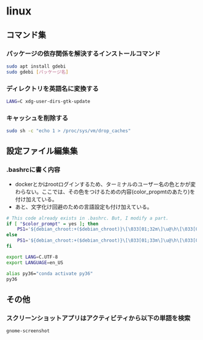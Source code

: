 # linux
## コマンド集
### パッケージの依存関係を解決するインストールコマンド
```bash
sudo apt install gdebi
sudo gdebi [パッケージ名]
```

### ディレクトリを英語名に変換する
```bash
LANG=C xdg-user-dirs-gtk-update
```

### キャッシュを削除する
```bash
sudo sh -c "echo 1 > /proc/sys/vm/drop_caches"
```

## 設定ファイル編集集
### .bashrcに書く内容
- dockerとかはrootログインするため、ターミナルのユーザー名の色とかが変わらない。ここでは、その色をつけるための内容(color_propmtのあたり)を付け加えている。
- あと、文字化け回避のための言語設定も付け加えている。

```bash
# This code already exists in .bashrc. But, I modify a part.
if [ "$color_prompt" = yes ]; then
    PS1='${debian_chroot:+($debian_chroot)}\[\033[01;32m\]\u@\h\[\033[00m\]:\[\033[01;34m\]\w\[\033[00m\]\$ '
else
    PS1='${debian_chroot:+($debian_chroot)}\[\033[01;33m\]\u@\h\[\033[00m\]:\[\033[01;34m\]\w\[\033[00m\]\$ '
fi

export LANG=C.UTF-8
export LANGUAGE=en_US

alias py36="conda activate py36"
py36
```

## その他
### スクリーンショットアプリはアクティビティから以下の単語を検索
```
gnome-screenshot
```



